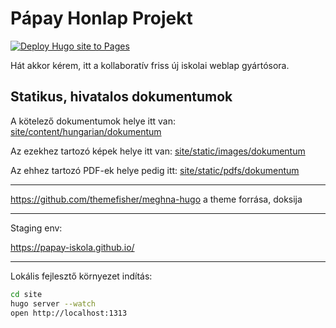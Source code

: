 # Pápay Honlap Projekt

[![Deploy Hugo site to Pages](https://github.com/papay-iskola/papay-iskola.github.io/actions/workflows/hugo.yml/badge.svg)](https://github.com/papay-iskola/papay-iskola.github.io/actions/workflows/hugo.yml)

Hát akkor kérem, itt a kollaboratív friss új iskolai weblap gyártósora.

## Statikus, hivatalos dokumentumok
A kötelező dokumentumok helye itt van: [site/content/hungarian/dokumentum](https://github.com/papay-iskola/papay-iskola.github.io/tree/main/site/content/hungarian/dokumentum)

Az ezekhez tartozó képek helye itt van: [site/static/images/dokumentum](https://github.com/papay-iskola/papay-iskola.github.io/tree/main/site/static/images/dokumentum)

Az ehhez tartozó PDF-ek helye pedig itt: [site/static/pdfs/dokumentum](https://github.com/papay-iskola/papay-iskola.github.io/tree/main/site/static/pdfs/dokumentum)

---

https://github.com/themefisher/meghna-hugo a theme forrása, doksija

---

Staging env:

https://papay-iskola.github.io/

---

Lokális fejlesztő környezet indítás:

```bash
cd site
hugo server --watch
open http://localhost:1313
```